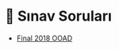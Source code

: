 # 📃 Sınav Soruları

<!--YPackage.YGitbookIntegration-tarafından-otomatik-oluşturulmuştur-->

- [Final 2018 OOAD](Final%202018%20OOAD.JPG)

<!--YPackage.YGitbookIntegration-tarafından-otomatik-oluşturulmuştur-->
